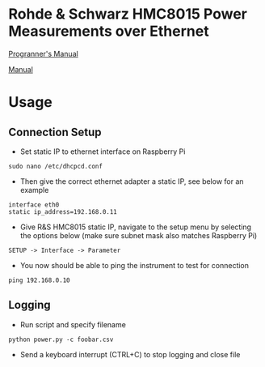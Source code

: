 # Rohde & Schwarz HMC8015 Power Measurements over Ethernet

[Progranner's Manual](https://scdn.rohde-schwarz.com/ur/pws/dl_downloads/dl_common_library/dl_manuals/gb_1/h/hmc80115/HMC8015_SCPImanual_en_01.pdf)

[Manual](https://scdn.rohde-schwarz.com/ur/pws/dl_downloads/dl_common_library/dl_manuals/gb_1/h/hmc80115/HMC8015_UserManual_en_05.pdf)

# Usage

## Connection Setup

- Set static IP to ethernet interface on Raspberry Pi
```
sudo nano /etc/dhcpcd.conf
```
- Then give the correct ethernet adapter a static IP, see below for an example
```
interface eth0
static ip_address=192.168.0.11
```
- Give R&S HMC8015 static IP, navigate to the setup menu by selecting the options below (make sure subnet mask also matches Raspberry Pi)
```
SETUP -> Interface -> Parameter
```
- You now should be able to ping the instrument to test for connection
```
ping 192.168.0.10
```

## Logging

- Run script and specify filename
```
python power.py -c foobar.csv
```
- Send a keyboard interrupt (CTRL+C) to stop logging and close file